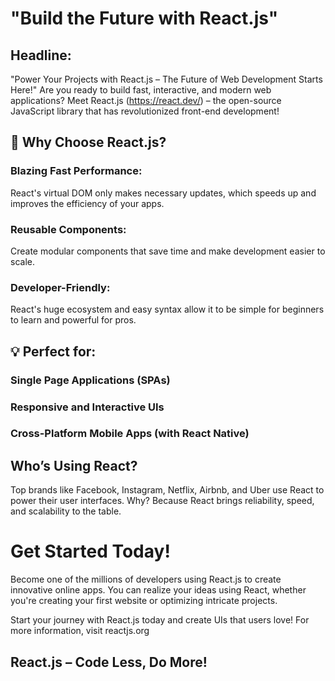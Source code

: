 # "Build the Future with React.js"

## Headline:

"Power Your Projects with React.js – The Future of Web Development Starts Here!"
Are you ready to build fast, interactive, and modern web applications? Meet React.js (https://react.dev/) – the open-source JavaScript library that has revolutionized front-end development!


## 🚀 Why Choose React.js?

### Blazing Fast Performance: 

React's virtual DOM only makes necessary updates, which speeds up and improves the efficiency of your apps.

### Reusable Components: 

Create modular components that save time and make development easier to scale.

### Developer-Friendly: 

React's huge ecosystem and easy syntax allow it to be simple for beginners to learn and powerful for pros.


## 💡 Perfect for:

### Single Page Applications (SPAs)

### Responsive and Interactive UIs

### Cross-Platform Mobile Apps (with React Native)

## Who’s Using React?

Top brands like Facebook, Instagram, Netflix, Airbnb, and Uber use React to power their user interfaces. Why? Because React brings reliability, speed, and scalability to the table.

# Get Started Today!

Become one of the millions of developers using React.js to create innovative online apps. You can realize your ideas using React, whether you're creating your first website or optimizing intricate projects.

Start your journey with React.js today and create UIs that users love!
For more information, visit reactjs.org

## React.js – Code Less, Do More!

